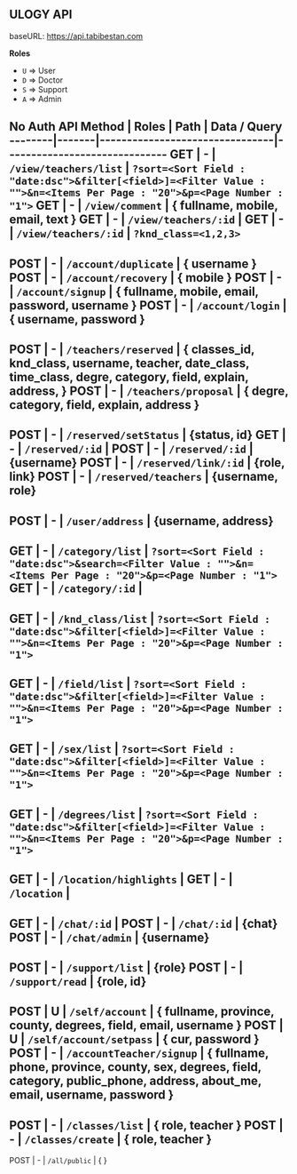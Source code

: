 ## ULOGY API

baseURL: <https://api.tabibestan.com>

__Roles__
* `U` => User
* `D` => Doctor
* `S` => Support
* `A` => Admin‌

__No Auth API__
 Method | Roles | Path                           | Data / Query
--------|-------|--------------------------------|------------------------------
GET     | -     | `/view/teachers/list`          | `?sort=<Sort Field : "date:dsc">&filter[<field>]=<Filter Value : "">&n=<Items Per Page : "20">&p=<Page Number : "1">`
GET     | -     | `/view/comment`                | { fullname, mobile, email, text }
GET     | -     | `/view/teachers/:id`           |
GET     | -     | `/view/teachers/:id`           | `?knd_class=<1,2,3>`
--------------------------------------------------------------------------------
POST    | -     | `/account/duplicate`           | { username }
POST    | -     | `/account/recovery`            | { mobile }
POST    | -     | `/account/signup`              | { fullname, mobile, email, password, username }
POST    | -     | `/account/login`               | { username, password }
--------------------------------------------------------------------------------
POST    | -     | `/teachers/reserved`           | { classes_id, knd_class, username, teacher, date_class, time_class, degre, category, field, explain, address, }
POST    | -     | `/teachers/proposal`           | { degre, category, field, explain, address }
--------------------------------------------------------------------------------
POST    | -     | `/reserved/setStatus`          | {status, id}
GET     | -     | `/reserved/:id`                |
POST    | -     | `/reserved/:id`                | {username}
POST    | -     | `/reserved/link/:id`           | {role, link}
POST    | -     | `/reserved/teachers`           | {username, role}
--------------------------------------------------------------------------------
POST    | -     | `/user/address`                | {username, address}
--------------------------------------------------------------------------------
GET     | -     | `/category/list`               | `?sort=<Sort Field : "date:dsc">&search=<Filter Value : "">&n=<Items Per Page : "20">&p=<Page Number : "1">`
GET     | -     | `/category/:id`                |
--------------------------------------------------------------------------------
GET     | -     | `/knd_class/list`              | `?sort=<Sort Field : "date:dsc">&filter[<field>]=<Filter Value : "">&n=<Items Per Page : "20">&p=<Page Number : "1">`
--------------------------------------------------------------------------------
GET     | -     | `/field/list`                  | `?sort=<Sort Field : "date:dsc">&filter[<field>]=<Filter Value : "">&n=<Items Per Page : "20">&p=<Page Number : "1">`
--------------------------------------------------------------------------------
GET     | -     | `/sex/list`                    | `?sort=<Sort Field : "date:dsc">&filter[<field>]=<Filter Value : "">&n=<Items Per Page : "20">&p=<Page Number : "1">`
--------------------------------------------------------------------------------
GET     | -     | `/degrees/list`                | `?sort=<Sort Field : "date:dsc">&filter[<field>]=<Filter Value : "">&n=<Items Per Page : "20">&p=<Page Number : "1">`
--------------------------------------------------------------------------------
GET     | -     | `/location/highlights`         |
GET     | -     | `/location`                    |
--------------------------------------------------------------------------------
GET     | -     | `/chat/:id`                    |
POST    | -     | `/chat/:id`                    | {chat}
POST    | -     | `/chat/admin`                  | {username}
--------------------------------------------------------------------------------
POST    | -     | `/support/list`                | {role}
POST    | -     | `/support/read`                | {role, id}
--------------------------------------------------------------------------------
POST    | U     | `/self/account`                | { fullname, province, county, degrees, field, email, username }
POST    | U     | `/self/account/setpass`        | { cur, password }
POST    | -     | `/accountTeacher/signup`       | { fullname, phone, province, county, sex, degrees, field, category, public_phone, address, about_me, email, username, password }
--------------------------------------------------------------------------------
POST    | -     | `/classes/list`                | { role, teacher }
POST    | -     | `/classes/create`              | { role, teacher }
--------------------------------------------------------------------------------
POST    | -     | `/all/public`                 | { }
